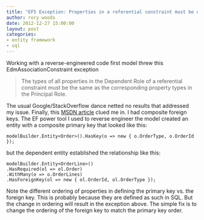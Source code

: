 ```yaml
---
title: "EF5 Exception: Properties in a referential constraint must be of the same type"
author: rory woods
date: 2012-12-27 15:00:00
layout: post
categories: 
- entity framework
- sql
---
```


Working with a reverse-engineered code first model threw this EdmAssociationConstraint exception

> The types of all properties in the Dependent Role of a referential
> constraint must be the same as the corresponding property types in the
> Principal Role.

The usual Google/StackOverflow dance netted no results that addressed my issue. Finally, this [MSDN article][1] clued me in. I had composite foreign keys. The EF power tool I used to reverse engineer the model created an entity with a composite primary key that looked like this:
  
    modelBuilder.Entity<Order>().HasKey(o => new { o.OrderType, o.OrderId });

but the dependent entity established the relationship like this:

    modelBuilder.Entity<OrderLine>()
    .HasRequired(ol => ol.Order)
    .WithMany(o => o.OrderLines)
    .HasForeignKey(ol => new { ol.OrderId, ol.OrderType });

Note the different ordering of properties in defining the primary key vs. the foreign key. This is probably because they are defined as such in SQL. But the change in ordering will result in the exception above. The simple fix is to change the ordering of the foreign key to match the primary key order.

  [1]: http://msdn.microsoft.com/en-us/data/jj591620
